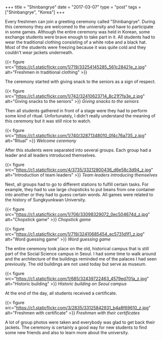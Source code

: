 +++
title = "Shinbangrye"
date = "2017-03-07"
type = "post"
tags = ["Shinbangrye", "Korea"]
+++

Every freshmen can join a greeting ceremony called "Shinbangrye". During this ceremony they are welcomed to the university and have to participate in some games. Although the entire ceremony was held in Korean, some exchange students were brave enough to take part in it. All students had to wear the traditional clothing consisting of a white robe and a black hat. Most of the students were freezing because it was quite cold and they couldn't wear jackets underneath.

{{< figure src="https://c1.staticflickr.com/1/719/33254145285_561c28421e_z.jpg" alt="Freshmen in traditional clothing" >}}

The ceremony started with giving snack to the seniors as a sign of respect.

{{< figure src="https://c1.staticflickr.com/1/742/32410623714_8c21f7fa3e_z.jpg" alt="Giving snacks to the seniors" >}}
*Giving snacks to the seniors*

Then all students gathered in front of a stage were they had to perform some kind of ritual. Unfortunately, I didn't really understand the meaning of this ceremony but it was still nice to watch.

{{< figure src="https://c1.staticflickr.com/1/740/32871348010_0f4c76a735_z.jpg" alt="Ritual" >}}
*Welcome ceremony*

After this students were separated into several groups. Each group had a leader and all leaders introduced themselves.

{{< figure src="https://c1.staticflickr.com/4/3735/33212800436_d6e58c3d94_z.jpg" alt="Introduction of team leaders" >}}
*Team leaders introducing themselves*

Next, all groups had to go to different stations to fulfill certain tasks. For example, they had to use large chopsticks to put beans from one container into another or they had to guess certain words. All games were related to the history of Sungkyunkwan University.

{{< figure src="https://c1.staticflickr.com/1/706/33098329072_0ec504674d_z.jpg" alt="Chopstick game" >}}
*Chopstick game*

{{< figure src="https://c1.staticflickr.com/1/719/32410685454_ec5731d1f1_z.jpg" alt="Word guessing game" >}}
*Word guessing game*

The entire ceremony took place on the old, historical campus that is still part of the Social Science campus in Seoul. I had some time to walk around and the architecture of the buildings reminded me of the palaces I had seen previously. The old buildings are not used today but serve as museum.

{{< figure src="https://c1.staticflickr.com/1/685/32439722463_4579ed701a_z.jpg" alt="Historic building" >}}
*Historic building on Seoul campus*

At the end of the day, all students received a certificate.

{{< figure src="https://c1.staticflickr.com/3/2835/33125842931_b4a8f69610_z.jpg" alt="Freshmen with certificate" >}}
*Freshmen with their certificates*

A lot of group photos were taken and everybody was glad to get back their jackets. The ceremony is certainly a good way for new students to find some new friends and also to learn more about the university.
